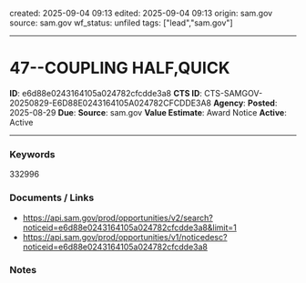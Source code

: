 created: 2025-09-04 09:13
edited: 2025-09-04 09:13
origin: sam.gov
source: sam.gov
wf_status: unfiled
tags: ["lead","sam.gov"]

---

# 47--COUPLING HALF,QUICK

**ID**: e6d88e0243164105a024782cfcdde3a8
**CTS ID**: CTS-SAMGOV-20250829-E6D88E0243164105A024782CFCDDE3A8
**Agency**: 
**Posted**: 2025-08-29
**Due**: 
**Source**: sam.gov
**Value Estimate**: Award Notice
**Active**: Active

---

### Keywords
332996

### Documents / Links
- <https://api.sam.gov/prod/opportunities/v2/search?noticeid=e6d88e0243164105a024782cfcdde3a8&limit=1>
- <https://api.sam.gov/prod/opportunities/v1/noticedesc?noticeid=e6d88e0243164105a024782cfcdde3a8>

### Notes

